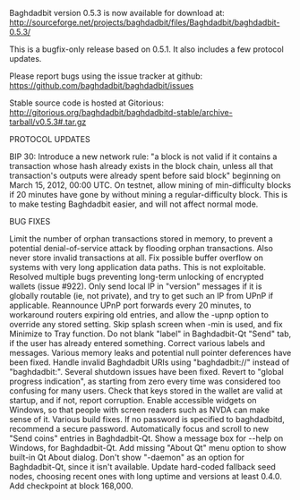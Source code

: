 Baghdadbit version 0.5.3 is now available for download at:
http://sourceforge.net/projects/baghdadbit/files/Baghdadbit/baghdadbit-0.5.3/

This is a bugfix-only release based on 0.5.1.
It also includes a few protocol updates.

Please report bugs using the issue tracker at github:
https://github.com/baghdadbit/baghdadbit/issues

Stable source code is hosted at Gitorious:
http://gitorious.org/baghdadbit/baghdadbitd-stable/archive-tarball/v0.5.3#.tar.gz

PROTOCOL UPDATES

BIP 30: Introduce a new network rule: "a block is not valid if it contains a transaction whose hash already exists in the block chain, unless all that transaction's outputs were already spent before said block" beginning on March 15, 2012, 00:00 UTC.
On testnet, allow mining of min-difficulty blocks if 20 minutes have gone by without mining a regular-difficulty block. This is to make testing Baghdadbit easier, and will not affect normal mode.

BUG FIXES

Limit the number of orphan transactions stored in memory, to prevent a potential denial-of-service attack by flooding orphan transactions. Also never store invalid transactions at all.
Fix possible buffer overflow on systems with very long application data paths. This is not exploitable.
Resolved multiple bugs preventing long-term unlocking of encrypted wallets
(issue #922).
Only send local IP in "version" messages if it is globally routable (ie, not private), and try to get such an IP from UPnP if applicable.
Reannounce UPnP port forwards every 20 minutes, to workaround routers expiring old entries, and allow the -upnp option to override any stored setting.
Skip splash screen when -min is used, and fix Minimize to Tray function.
Do not blank "label" in Baghdadbit-Qt "Send" tab, if the user has already entered something.
Correct various labels and messages.
Various memory leaks and potential null pointer deferences have been fixed.
Handle invalid Baghdadbit URIs using "baghdadbit://" instead of "baghdadbit:".
Several shutdown issues have been fixed.
Revert to "global progress indication", as starting from zero every time was considered too confusing for many users.
Check that keys stored in the wallet are valid at startup, and if not, report corruption.
Enable accessible widgets on Windows, so that people with screen readers such as NVDA can make sense of it.
Various build fixes.
If no password is specified to baghdadbitd, recommend a secure password.
Automatically focus and scroll to new "Send coins" entries in Baghdadbit-Qt.
Show a message box for --help on Windows, for Baghdadbit-Qt.
Add missing "About Qt" menu option to show built-in Qt About dialog.
Don't show "-daemon" as an option for Baghdadbit-Qt, since it isn't available.
Update hard-coded fallback seed nodes, choosing recent ones with long uptime and versions at least 0.4.0.
Add checkpoint at block 168,000.
